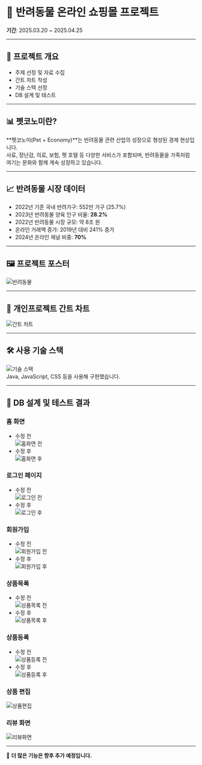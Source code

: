# 🐾 반려동물 온라인 쇼핑몰 프로젝트

**기간**: 2025.03.20 ~ 2025.04.25

---

## 📌 프로젝트 개요

- 주제 선정 및 자료 수집  
- 간트 차트 작성  
- 기술 스택 선정  
- DB 설계 및 테스트  

---

## 📊 펫코노미란?

**펫코노미(Pet + Economy)**는 반려동물 관련 산업의 성장으로 형성된 경제 현상입니다.  
사료, 장난감, 의료, 보험, 펫 호텔 등 다양한 서비스가 포함되며, 반려동물을 가족처럼 여기는 문화와 함께 계속 성장하고 있습니다.

---

## 📈 반려동물 시장 데이터

- 2022년 기준 국내 반려가구: 552만 가구 (25.7%)
- 2023년 반려동물 양육 인구 비율: **28.2%**
- 2022년 반려동물 시장 규모: 약 8조 원
- 온라인 거래액 증가: 2019년 대비 241% 증가
- 2024년 온라인 채널 비중: **70%**

---

## 🖼️ 프로젝트 포스터

![반려동물](./반려동물%20쇼핑몰%20포스터.jpg)


---

## 📅 개인프로젝트 간트 차트

![간트 차트](./개인프로젝트(PetShop)-001.png)

---

## 🛠️ 사용 기술 스택

![기술 스택](./java.jpg)  
Java, JavaScript, CSS 등을 사용해 구현했습니다.

---

## 🧪 DB 설계 및 테스트 결과

### 홈 화면
- 수정 전  
  ![홈화면 전](./홈화면(전).jpg)
- 수정 후  
  ![홈화면 후](./홈화면.jpg)

### 로그인 페이지
- 수정 전  
  ![로그인 전](./로그인페이지(전).jpg)
- 수정 후  
  ![로그인 후](./로그인.jpg)

### 회원가입
- 수정 전  
  ![회원가입 전](./회원가입(전).jpg)
- 수정 후  
  ![회원가입 후](./회원가입.jpg)

### 상품목록
- 수정 전  
  ![상품목록 전](./상품목록(전).jpg)
- 수정 후  
  ![상품목록 후](./상품목록.jpg)

### 상품등록
- 수정 전  
  ![상품등록 전](./상품등록(전).jpg)
- 수정 후  
  ![상품등록 후](./상품등록.jpg)

### 상품 편집  
![상품편집](./상품편집.jpg)

### 리뷰 화면  
![리뷰화면](./리뷰화면.jpg)

---

📌 **더 많은 기능은 향후 추가 예정입니다.**
